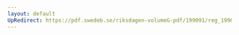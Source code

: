 ```yaml
---
layout: default
UpRedirect: https://pdf.swedeb.se/riksdagen-volumeG-pdf/199091/reg_199091_KrU.pdf
---
```

